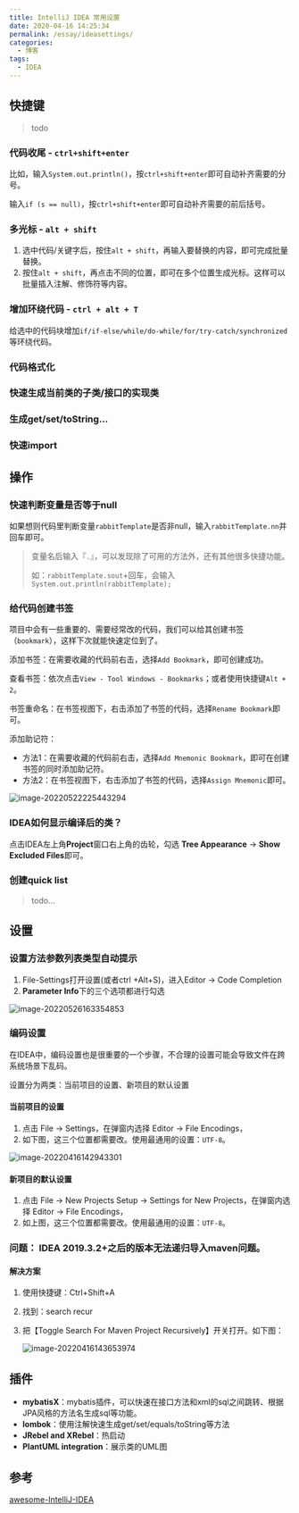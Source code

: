 ```yaml
---
title: IntelliJ IDEA 常用设置
date: 2020-04-16 14:25:34
permalink: /essay/ideasettings/
categories:
  - 博客
tags:
  - IDEA
---
```


## 快捷键

> todo

### 代码收尾 - `ctrl+shift+enter`

比如，输入`System.out.println()`，按`ctrl+shift+enter`即可自动补齐需要的分号。

输入`if (s == null)`，按`ctrl+shift+enter`即可自动补齐需要的前后括号。

### 多光标 - `alt + shift`

1. 选中代码/关键字后，按住`alt + shift`，再输入要替换的内容，即可完成批量替换。
2. 按住`alt + shift`，再点击不同的位置，即可在多个位置生成光标。这样可以批量插入注解、修饰符等内容。

### 增加环绕代码 - `ctrl + alt + T`

给选中的代码块增加`if/if-else/while/do-while/for/try-catch/synchronized`等环绕代码。

### 代码格式化



### 快速生成当前类的子类/接口的实现类

### 生成get/set/toString...



### 快速import

## 操作

### 快速判断变量是否等于null

如果想则代码里判断变量`rabbitTemplate`是否非null，输入`rabbitTemplate.nn`并回车即可。

>  变量名后输入『`.`』，可以发现除了可用的方法外，还有其他很多快捷功能。
>
> 如：`rabbitTemplate.sout`+回车，会输入`System.out.println(rabbitTemplate);`

### 给代码创建书签

项目中会有一些重要的、需要经常改的代码，我们可以给其创建书签（`bookmark`），这样下次就能快速定位到了。

添加书签：在需要收藏的代码前右击，选择`Add Bookmark`，即可创建成功。

查看书签：依次点击`View - Tool Windows - Bookmarks`；或者使用快捷键`Alt + 2`。

书签重命名：在书签视图下，右击添加了书签的代码，选择`Rename Bookmark`即可。

添加助记符：

- 方法1：在需要收藏的代码前右击，选择`Add Mnemonic Bookmark`，即可在创建书签的同时添加助记符。
- 方法2：在书签视图下，右击添加了书签的代码，选择`Assign Mnemonic`即可。

![image-20220522225443294](https://cdn.jsdelivr.net/gh/jayxiaohe/blog_img/img/202205222254456.png)

### IDEA如何显示编译后的类？

点击IDEA左上角**Project**窗口右上角的齿轮，勾选 **Tree Appearance** -> **Show Excluded Files**即可。

### 创建quick list

> todo...

## 设置

### 设置方法参数列表类型自动提示

1. File-Settings打开设置(或者ctrl +Alt+S)，进入Editor -> Code Completion
2. **Parameter Info**下的三个选项都进行勾选

![image-20220526163354853](https://cdn.jsdelivr.net/gh/jayxiaohe/blog_img/img/202205261633963.png)





### 编码设置

在IDEA中，编码设置也是很重要的一个步骤，不合理的设置可能会导致文件在跨系统场景下乱码。

设置分为两类：当前项目的设置、新项目的默认设置

#### 当前项目的设置

1. 点击 File -> Settings，在弹窗内选择 Editor -> File Encodings，
2. 如下图，这三个位置都需要改。使用最通用的设置：`UTF-8`。

![image-20220416142943301](https://cdn.jsdelivr.net/gh/jayxiaohe/blog_img/img/20220416142950.png)

#### 新项目的默认设置

1. 点击 File -> New Projects  Setup -> Settings for New Projects，在弹窗内选择 Editor -> File Encodings，
2. 如上图，这三个位置都需要改。使用最通用的设置：`UTF-8`。

### 问题： IDEA 2019.3.2+之后的版本无法递归导入maven问题。

#### 解决方案

1. 使用快捷键：Ctrl+Shift+A

2. 找到：search recur

3. 把【Toggle Search For Maven Project Recursively】开关打开。如下图：

   ![image-20220416143653974](https://cdn.jsdelivr.net/gh/jayxiaohe/blog_img/img/20220416143654.png)

## 插件

- **mybatisX**：mybatis插件，可以快速在接口方法和xml的sql之间跳转、根据JPA风格的方法名生成sql等功能。
- **lombok**：使用注解快速生成get/set/equals/toString等方法
- **JRebel and XRebel**：热启动
- **PlantUML integration**：展示类的UML图

## 参考

[awesome-IntelliJ-IDEA](https://github.com/xiaoxiunique/awesome-IntelliJ-IDEA)



